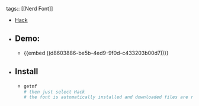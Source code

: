 tags:: [[Nerd Font]]

- [Hack](https://github.com/ryanoasis/nerd-fonts/tree/master/patched-fonts/Hack)
- ## Demo:
	- {{embed ((d8603886-be5b-4ed9-9f0d-c433203b00d7))}}
- ## Install
	- ```bash
	  getnf
	  # then just select Hack
	  # the font is automatically installed and downloaded files are removed
	  ```